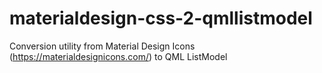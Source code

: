 # materialdesign-css-2-qmllistmodel
Conversion utility from Material Design Icons (https://materialdesignicons.com/) to QML ListModel
